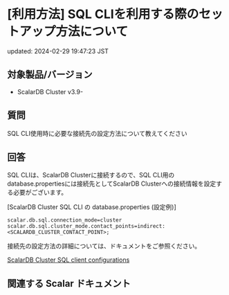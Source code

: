 # [利用方法] SQL CLIを利用する際のセットアップ方法について

updated: 2024-02-29 19:47:23 JST

## 対象製品/バージョン

-   ScalarDB Cluster v3.9-

## 質問

SQL CLI使用時に必要な接続先の設定方法について教えてください

## 回答

SQL CLIは、ScalarDB Clusterに接続するので、SQL
CLI用のdatabase.propertiesには接続先としてScalarDB
Clusterへの接続情報を設定する必要がございます。

\[ScalarDB Cluster SQL CLI の database.properties (設定例)\]

```
scalar.db.sql.connection_mode=cluster  
scalar.db.sql.cluster_mode.contact_points=indirect:<SCALARDB_CLUSTER_CONTACT_POINT>;  
```

接続先の設定方法の詳細については、ドキュメントをご参照ください。

[ScalarDB Cluster SQL client configurations](https://scalardb.scalar-labs.com/docs/3.11/scalardb-cluster/developer-guide-for-scalardb-cluster-with-java-api/#scalardb-cluster-sql-client-configurations)

## 関連する Scalar ドキュメント

-   [ScalarDB SQL Command Line Interface](https://scalardb.scalar-labs.com/docs/latest/scalardb-cluster/developer-guide-for-scalardb-cluster-with-java-api/#sql-cli)
-   [ScalarDB Cluster SQL client configurations](https://scalardb.scalar-labs.com/docs/3.11/scalardb-cluster/developer-guide-for-scalardb-cluster-with-java-api/#scalardb-cluster-sql-client-configurations)

## 参考情報 (外部ドキュメント)

なし
